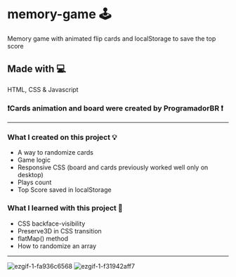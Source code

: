 # memory-game 🕹️
Memory game with animated flip cards and localStorage to save the top score

## Made with 💻
HTML, CSS & Javascript

### ❗Cards animation and board were created by ProgramadorBR ❗

-------------------------------------------------------

### What I created on this project 💡
- A way to randomize cards
- Game logic
- Responsive CSS (board and cards previously worked well only on desktop)
- Plays count
- Top Score saved in localStorage

### What I learned with this project 🧠
- CSS backface-visibility
- Preserve3D in CSS transition
- flatMap() method
- How to randomize an array

-------------------------------------------------------
![ezgif-1-fa936c6568](https://user-images.githubusercontent.com/99913525/170298031-87e27997-9491-4519-af0b-1b15b462e0bb.gif)
![ezgif-1-f31942aff7](https://user-images.githubusercontent.com/99913525/170298418-e712c816-d2af-4696-81ba-661fe5b33f47.gif)
